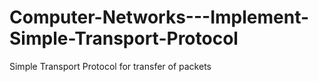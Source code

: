 # Computer-Networks---Implement-Simple-Transport-Protocol
Simple Transport Protocol for transfer of packets
